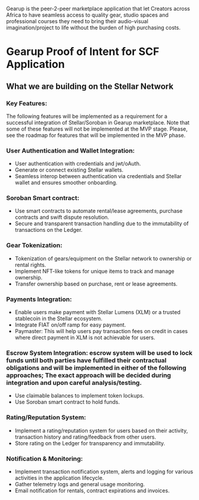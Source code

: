 Gearup is the peer-2-peer marketplace application that let Creators across Africa to have seamless access to quality gear, studio spaces and professional courses they need to bring their audio-visual imagination/project to life without the burden of high purchasing costs.

# Gearup Proof of Intent for SCF Application

## What we are building on the Stellar Network
### Key Features:
The following features will be implemented as a requirement for a successful integration of Stellar/Soroban in Gearup marketplace. Note that some of these features will not be implemented at the MVP stage. Please, see the roadmap for features that will be implemented in the MVP phase.

### User Authentication and Wallet Integration: 
* User authentication with credentials and jwt/oAuth.
* Generate or connect existing Stellar wallets. 
* Seamless interop between authentication via credentials and Stellar wallet and ensures smoother onboarding.

### Soroban Smart contract:
* Use smart contracts to automate rental/lease agreements, purchase contracts and swift dispute resolution.
* Secure and transparent transaction handling due to the immutability of transactions on the Ledger.

### Gear Tokenization:
* Tokenization of gears/equipment on the Stellar network to ownership or rental rights.
* Implement NFT-like tokens for unique items to track and manage ownership.
* Transfer ownership based on purchase, rent or lease agreements.

### Payments Integration:
* Enable users make payment with Stellar Lumens (XLM) or a trusted stablecoin in the Stellar ecosystem.
* Integrate FIAT on/off ramp for easy payment.
* Paymaster: This will help users pay transaction fees on credit in cases where direct payment in XLM is not achievable for users.

### Escrow System Integration: escrow system will be used to lock funds until both parties have fulfilled their contractual obligations and will be implemented in either of the following approaches; The exact approach will be decided during integration and upon careful analysis/testing.
* Use claimable balances to implement token lockups.
* Use Soroban smart contract to hold funds.

### Rating/Reputation System:
* Implement a rating/reputation system for users based on their activity, transaction history and rating/feedback from other users.
* Store rating on the Ledger for transparency and immutability.

### Notification & Monitoring:
* Implement transaction notification system, alerts and logging for various activities in the application lifecycle.
* Gather telemetry logs and general usage monitoring.
* Email notification for rentals, contract expirations and invoices.
